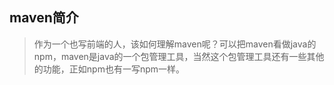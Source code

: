 ## maven简介

> 作为一个也写前端的人，该如何理解maven呢？可以把maven看做java的npm，maven是java的一个包管理工具，当然这个包管理工具还有一些其他的功能，正如npm也有一写npm一样。

